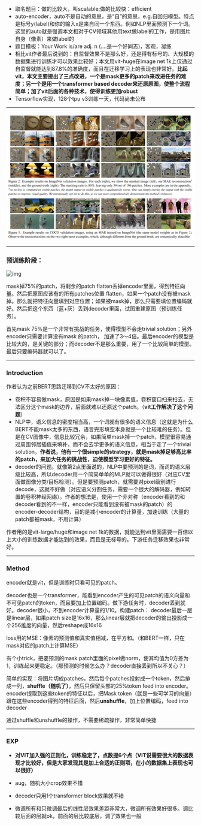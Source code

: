 * 取名题目：做的比较大，叫scalable;做的比较快：efficient
* auto-encoder，auto不是自动的意思，是“自”的意思，e.g.自回归模型。特点是标号y(label)和你的输入x是来自同一个东西。例如NLP里面预测下一个词。这里的auto就是强调本文相对于CV领域其他用text做label的工作，是用图片自身（像素）来做label的
* 题目模板：Your Work is/are adj. n (....是一个好同志)，客观，凝练
* 相比vit作者最后说到的：自监督效果不是那么好，还是得有标号的、大规模的数据集进行训练才可以效果比较好；本文用vit-huge在image net 1k上仅通过自监督就能达到87.8%的准确度，而且在迁移学习上的表现也非常好。**比起vit，本文主要提出了三点改进，一个是mask更多的patch来改进任务的难度；另一个是用一个transformer based decoder来还原原图，使整个流程简单；加了vit后面的各种技术，使得训练更加robust**
* Tensorflow实现，128个tpu v3训练一天，代码尚未公布

--------------

![2022-05-11 01-30-44 的屏幕截图](https://github.com/Yuxin-Du-Lab/unsupervision-for-object-detection.github.io/blob/gh-pages/images/2022-05-11%2001-30-44%20%E7%9A%84%E5%B1%8F%E5%B9%95%E6%88%AA%E5%9B%BE.png)

----------------

### 预训练阶段：

![img](https://i0.hdslb.com/bfs/note/7294f04595235a39b9b66a62ec67fb40510578e3.png)

mask掉75%的patch，将剩余的patch flatten丢掉encoder里面，得到特征向量。然后把原图应该有的所有patches位置 flatten，如果一个patch没有被mask掉。那么就把特征向量填到对应位置；如果被mask掉，那么只需要填位置编码就好。然后把这个东西（蓝+灰）丢到decoder里面，试图重建原图（预训练任务）。

首先mask 75%是一个非常有挑战的任务，使得模型不会走trivial solution；另外encoder只需要计算没有mask 的patch， 加速了3～4倍。最后encoder的模型是比较大的，是关键的部分；而decoder不是那么重要，用了一个比较简单的模型。最后只要编码器就可以了。

---------

### Introduction

作者认为之前BERT思路迁移到CV不太好的原因：

* 卷积不容易做mask，原因是如果mask掉一块像素值，卷积窗口扫来扫去，无法区分这个mask的边界，后面就难以还原这个patch。（**vit工作解决了这个问题**）
* NLP中，语义信息的密度相当高，一个词就有很多的语义信息（这就是为什么BERT不能mask太多的东西，语言完形填空本身就是一个比较难的任务）。但是在CV图像中，信息比较冗余，如果简单mask掉一个patch，模型很容易通过周围邻居插值来填补，而不会去学更多的语义信息，相当于走了一个trivial solution。**作者说，他有一个很simple的strategy，就是mask掉足够高比率的patch，来加大任务的挑战性，迫使模型学习更好的特征。**
* decoder的问题。就像第2点里面说的，NLP中要预测的是词，而词的语义层级比较高，所以decoder用一个简简单单的MLP就可以做得很好（对应CV里面做图像分类/目标检测）。但是要预测patch，就需要对pixel级别进行decode，这就不好做（对应语义分割任务，需要一个很大的解码器，例如转置的卷积神经网络）。作者的想法是，使用一个非对称（encoder看到的和decoder看到的不一样，encoder只能看到没有被mask的patch）的encoder-decoder结构，目的是减小encoder的计算量，加速训练（大量的patch都被mask，不用计算）

作者用的是vit-large/huge和image net 1k的数据，就能达到vit里面需要一百倍以上大小的训练数据才能达到的效果，而且是无标号的。下游任务迁移效果也非常好。

----

### Method

encoder就是vit，但是训练时只看可见的patch。

decoder也是一个transformer，能看到encoder产生的可见patch的语义向量和不可见patch的token，而且要加上位置编码。做下游任务时，decoder丢到就好。decoder很小，不到encoder计算量的1/10。构建patch： decoder最后一层是linear层，如果patch size是16x16，那么linear层就把decoder的输出投影成一个256维度的向量，然后reshape成16x16

loss用的MSE：像素的预测值和真实值相减，在平方和。（和BERT一样，只在mask对应的patch上计算MSE）

有个小trick，把要预测的mask patch里面的pixel做norm，使其均值为0方差为1，训练起来更稳定。（那预测的时候怎么办？decoder直接丢到所以不关心？）

简单的实现：将图片切成patches，然后每个patches投射成一个token，然后排成一列，**shuffle（随机了）**，然后只保留头部的25%token feed into encoder。encoder提取到这些token的特征以后，把Mask token（就是一些可学习的向量）跟在这些encoder得到的特征后面，然后**unshuffle**，加上位置编码，feed into decoder

通过shuffle和unshuffle的操作，不需要稀疏操作，非常简单快捷

----------

### EXP

* **对VIT加入强的正则化，训练稳定了，点数提6个点（VIT说需要很大的数据表现才比较好，但是大家发现其是加上合适的正则项，在小的数据集上表现也可以很好）**

* aug，随机大小crop效果不错

* decoder只用1个transformer block效果就不错

* 微调所有和只微调最后的线性层效果差距非常大，微调所有效果好很多。调比较后面的层就ok，前面的层比较底层，调了效果也一般

    

